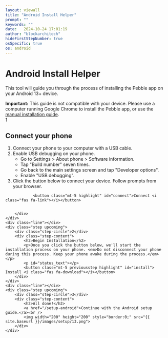 ```yaml
---
layout: viewall
title: "Android Install Helper"
prompt: ""
keywords: ""
date:   2024-10-24 17:01:19
author: "blockarchitech"
hideFirstStepNumber: true
osSpecific: true
os: android
---
```


# Android Install Helper

This tool will guide you through the process of installing the Pebble app on your Android 13+ device.

<nodesktop>
    <alert>
        <strong>Important:</strong> This guide is not compatible with your device. Please use a computer running Google Chrome to install the Pebble app, or use the <a href="/apk-load-android">manual installation guide</a>.
    </alert>
</nodesktop>

<div class="timeline">
    <div class="step active">
        <div class="step-circle">1</div>
        <div class="step-content">
            <h2>Connect your phone</h2>
            <ol>
                <li>Connect your phone to your computer with a USB cable.</li>
                <li>Enable USB debugging on your phone.
                    <ul>
                        <li>Go to Settings > About phone > Software information.</li>
                        <li>Tap "Build number" seven times.</li>
                        <li>Go back to the main settings screen and tap "Developer options".</li>
                        <li>Enable "USB debugging".</li>
                    </ul>
                </li>
                <li>Click the button below to connect your device. Follow prompts from your browser.</li>
            </ol>

                
                <button class="mt-5 highlight" id="connect">Connect <i class="fas fa-link"></i></button>
            

        </div>
    </div>
    <div class="line"></div>
    <div class="step upcoming">
        <div class="step-circle">2</div>
        <div class="step-content">
            <h2>Begin Installation</h2>
            <p>Once you click the button below, we'll start the installation process on your phone. <em>Do not disconnect your phone during this process. Keep your phone awake during the process.</em></p>
            <p id="status_text"></p>
            <button class="mt-5 previousstep highlight" id="install"> Install <i class="fas fa-download"></i></button>
        </div>
    </div>
    <div class="line"></div>
    <div class="step upcoming">
        <div class="step-circle">3</div>
        <div class="step-content">
            <h2>All done!</h2>
            <a href="/setup-android">Continue with the Android setup guide.</a><br />
            <img width="200" height="200" style="border:0;" src="{{ site.baseurl }}/images/setup/13.png">
        </div>
    </div>
</div>
<script src="{{ site.baseurl }}/res/js/adb.js"></script>
<script src="{{ site.baseurl }}/res/js/androidInstaller.js"></script>
